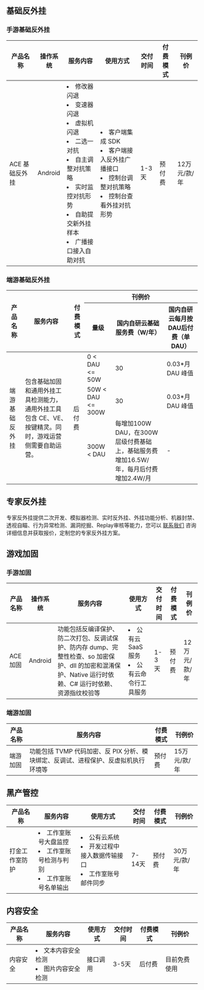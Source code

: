 ## 基础反外挂
### 手游基础反外挂
| 产品名称      | 操作系统 | 服务内容                                                     | 使用方式                                                     | 交付时间 | 付费模式 | 刊例价       |
| ------------- | -------- | ------------------------------------------------------------ | ------------------------------------------------------------ | -------- | -------- | ------------ |
| ACE 基础反外挂 | Android  | <li>修改器闪退 </li><li>变速器闪退</li><li>虚拟机闪退</li><li>二选一对抗</li><li>自主调整对抗策略</li><li>实时监控对抗形势</li><li>自助提交新外挂样本</li><li>广播接口接入自助对抗</li> | <li>客户端集成 SDK</li><li>客户端接入反外挂广播接口</li><li>控制台调整对抗策略</li><li>控制台查看外挂对抗形势</li> | 1-3天    | 预付费   | 12万元/款/年 |

### 端游基础反外挂
<table>
<thead>
<tr>
<th rowspan=2 >产品名称</th>
<th rowspan=2 >服务内容</th>
<th rowspan=2 >付费模式</th>
<th colspan=3 >刊例价</th>
</tr>
<tr>
<th>量级</th>
<th>国内自研云基础服务费（W/年）</th>
<th>国内自研云每月按DAU后付费（单DAU）</th>
</tr>
</thead>
<tbody>
<tr>
<td rowspan=3 >端游基础反外挂</td>
<td rowspan=3 >包含基础加固和通用外挂工具检测能力，通用外挂工具包含 CE、VE、按键精灵。同时，游戏运营侧需要自助运营。</td>
<td rowspan=3 >后付费</td>
<td>0 < DAU <= 50W</td>
<td>30</td>
<td>0.03*月 DAU 峰值</td>
</tr>
<tr>
<td>50W < DAU <= 300W</td>
<td>30</td>
<td>0.03*月 DAU 峰值</td>
</tr>
<tr>
<td>300W < DAU</td>
<td>每增加100W DAU，在300W 层级付费基础上，基础服务费增加16.5W/年，每月后付费增加2.4W/月</td>
<td>-</td>
</tr>
</tbody></table>

## 专家反外挂
专家反外挂提供二次开发、模拟器检测、实时反外挂、外挂功能分析、机器封禁、透视自瞄、行为异常检测、漏洞挖掘、Replay审核等能力，您可以 [联系我们](https://cloud.tencent.com/online-service) 咨询详细信息并获取报价，定制您的专家反外挂方案。

## 游戏加固
### 手游加固
| 产品名称 | 操作系统 | 服务内容                                                     | 使用方式                                      | 交付时间 | 付费模式 | 刊例价       |
| -------- | -------- | ------------------------------------------------------------ | --------------------------------------------- | -------- | -------- | ------------ |
| ACE 加固  | Android  | 功能包括反编译保护、防二次打包、反调试保护、防内存 dump、完整性检查、so 加密保护、dll 的加密和混淆保护、Native 运行时依赖、C# 运行时依赖、资源指纹校验等 | <li>公有云 SaaS 服务</li><li>公有云命令行工具服务</li>| 1-3天    | 预付费   | 12万元/款/年 |

### 端游加固
| 产品名称 | 服务内容                                                     | 付费模式 | 刊例价       |
| -------- | ------------------------------------------------------------ | -------- | ------------ |
| 端游加固 | 功能包括 TVMP 代码加密、反 PIX 分析、模块绑定、反调试、进程保护、反虚拟机执行环境等 | 预付费   | 15万元/款/年 |

## 黑产管控
| 产品名称       | 服务内容                                                     | 使用方式                                                     | 交付时间 | 付费模式 | 刊例价       |
| -------------- | ------------------------------------------------------------ | ------------------------------------------------------------ | -------- | -------- | ------------ |
| 打金工作室防护 | <li>工作室账号大盘监控</li><li>工作室账号检测与判别</li><li>工作室账号名单输出</li> | <li>公有云系统</li><li>开发过程中接入数据传输接口     </li><li>工作室账号邮件同步</li> | 7-14天   | 预付费   | 30万元/款/年 |

## 内容安全
| 产品名称 | 服务内容                                          | 使用方式 | 交付时间 | 付费模式 | 刊例价       |
| -------- | ------------------------------------------------- | -------- | -------- | -------- | ------------ |
| 内容安全 | <li>文本内容安全检测</li><li>图片内容安全检测</li> | 接口调用 | 3-5天    | 后付费   | 目前免费使用 |



